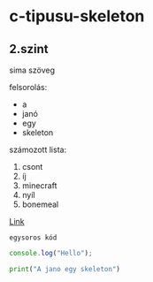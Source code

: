# c-tipusu-skeleton
## 2.szint


sima szöveg

felsorolás:
- a
- janó
- egy
- skeleton


számozott lista:
1. csont
2. íj
3. minecraft
4. nyíl
5. bonemeal


[Link](https://autismspeaks.org)

`egysoros kód`

```javascript
console.log("Hello");
```

```python
print("A jano egy skeleton")
```
